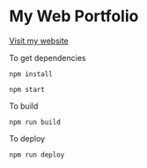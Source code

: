 # My Web Portfolio

[Visit my website](https://gowth6m.github.io/gowtham-io)

To get dependencies
```
npm install
```

```
npm start
```

To build
```
npm run build
```

To deploy
```
npm run deploy
```
